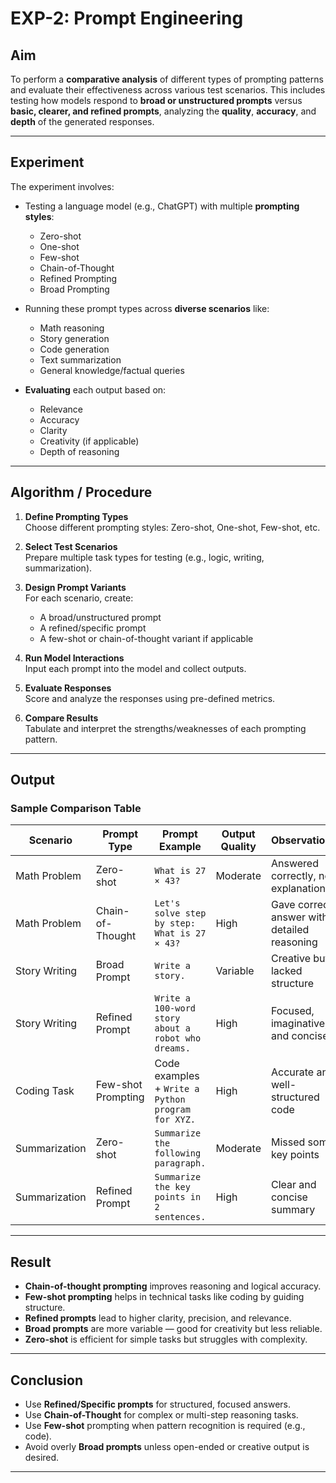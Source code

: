 #  EXP-2: Prompt Engineering

##  Aim
To perform a **comparative analysis** of different types of prompting patterns and evaluate their effectiveness across various test scenarios. This includes testing how models respond to **broad or unstructured prompts** versus **basic, clearer, and refined prompts**, analyzing the **quality**, **accuracy**, and **depth** of the generated responses.

---

##  Experiment
The experiment involves:

- Testing a language model (e.g., ChatGPT) with multiple **prompting styles**:
  - Zero-shot
  - One-shot
  - Few-shot
  - Chain-of-Thought
  - Refined Prompting
  - Broad Prompting

- Running these prompt types across **diverse scenarios** like:
  - Math reasoning
  - Story generation
  - Code generation
  - Text summarization
  - General knowledge/factual queries

- **Evaluating** each output based on:
  - Relevance
  - Accuracy
  - Clarity
  - Creativity (if applicable)
  - Depth of reasoning

---

##  Algorithm / Procedure

1. **Define Prompting Types**  
   Choose different prompting styles: Zero-shot, One-shot, Few-shot, etc.

2. **Select Test Scenarios**  
   Prepare multiple task types for testing (e.g., logic, writing, summarization).

3. **Design Prompt Variants**  
   For each scenario, create:
   - A broad/unstructured prompt
   - A refined/specific prompt
   - A few-shot or chain-of-thought variant if applicable

4. **Run Model Interactions**  
   Input each prompt into the model and collect outputs.

5. **Evaluate Responses**  
   Score and analyze the responses using pre-defined metrics.

6. **Compare Results**  
   Tabulate and interpret the strengths/weaknesses of each prompting pattern.

---

##  Output

###  Sample Comparison Table

| Scenario       | Prompt Type        | Prompt Example                                      | Output Quality | Observations                                |
|----------------|--------------------|-----------------------------------------------------|----------------|---------------------------------------------|
| Math Problem    | Zero-shot          | `What is 27 × 43?`                                  | Moderate       | Answered correctly, no explanation          |
| Math Problem    | Chain-of-Thought   | `Let's solve step by step: What is 27 × 43?`        | High           | Gave correct answer with detailed reasoning |
| Story Writing   | Broad Prompt       | `Write a story.`                                    | Variable       | Creative but lacked structure               |
| Story Writing   | Refined Prompt     | `Write a 100-word story about a robot who dreams.`  | High           | Focused, imaginative, and concise           |
| Coding Task     | Few-shot Prompting | Code examples + `Write a Python program for XYZ.`   | High           | Accurate and well-structured code           |
| Summarization   | Zero-shot          | `Summarize the following paragraph.`                | Moderate       | Missed some key points                      |
| Summarization   | Refined Prompt     | `Summarize the key points in 2 sentences.`          | High           | Clear and concise summary                   |

---

##  Result

- **Chain-of-thought prompting** improves reasoning and logical accuracy.
- **Few-shot prompting** helps in technical tasks like coding by guiding structure.
- **Refined prompts** lead to higher clarity, precision, and relevance.
- **Broad prompts** are more variable — good for creativity but less reliable.
- **Zero-shot** is efficient for simple tasks but struggles with complexity.

---

##  Conclusion

- Use **Refined/Specific prompts** for structured, focused answers.
- Use **Chain-of-Thought** for complex or multi-step reasoning tasks.
- Use **Few-shot** prompting when pattern recognition is required (e.g., code).
- Avoid overly **Broad prompts** unless open-ended or creative output is desired.

---
